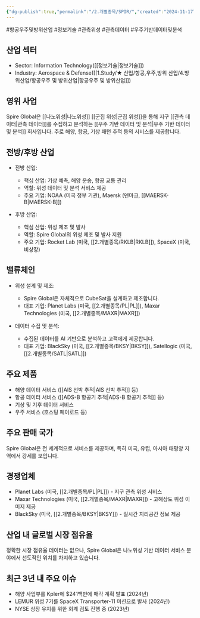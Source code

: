 ```yaml
---
{"dg-publish":true,"permalink":"/2.개별종목/SPIR/","created":"2024-11-17T23:12:19.346+09:00","updated":"2025-07-29T21:37:05.213+09:00"}
---
```


#항공우주및방위산업 #정보기술 #관측위성 #관측데이터 #우주기반데이터및분석

## 산업 섹터

- Sector: Information Technology([[정보기술\|정보기술]])
- Industry: Aerospace & Defense([[1.Study/★ 산업/항공,우주,방위 산업/4.방위산업/항공우주 및 방위산업\|항공우주 및 방위산업]])

## 영위 사업

Spire Global은 [[나노위성\|나노위성]] [[군집 위성\|군집 위성]]을 통해 지구 [[관측 데이터\|관측 데이터]]를 수집하고 분석하는 [[우주 기반 데이터 및 분석\|우주 기반 데이터 및 분석]] 회사입니다. 주로 해양, 항공, 기상 패턴 추적 등의 서비스를 제공합니다.


## 전방/후방 산업

- 전방 산업:
    
    - 핵심 산업: 기상 예측, 해양 운송, 항공 교통 관리
    - 역할: 위성 데이터 및 분석 서비스 제공
    - 주요 기업: NOAA (미국 정부 기관), Maersk (덴마크, [[MAERSK-B\|MAERSK-B]])
    
- 후방 산업:
    
    - 핵심 산업: 위성 제조 및 발사
    - 역할: Spire Global의 위성 제조 및 발사 지원
    - 주요 기업: Rocket Lab (미국, [[2.개별종목/RKLB\|RKLB]]), SpaceX (미국, 비상장)
    

## 밸류체인

- 위성 설계 및 제조:
    
    - Spire Global은 자체적으로 CubeSat을 설계하고 제조합니다.
    - 대표 기업: Planet Labs (미국, [[2.개별종목/PL\|PL]]), Maxar Technologies (미국, [[2.개별종목/MAXR\|MAXR]])
    
- 데이터 수집 및 분석:
    
    - 수집된 데이터를 AI 기반으로 분석하고 고객에게 제공합니다.
    - 대표 기업: BlackSky (미국, [[2.개별종목/BKSY\|BKSY]]), Satellogic (미국, [[2.개별종목/SATL\|SATL]])
    

## 주요 제품

- 해양 데이터 서비스 ([[AIS 선박 추적\|AIS 선박 추적]] 등)
- 항공 데이터 서비스 ([[ADS-B 항공기 추적\|ADS-B 항공기 추적]] 등)
- 기상 및 기후 데이터 서비스
- 우주 서비스 (호스팅 페이로드 등)

## 주요 판매 국가

Spire Global은 전 세계적으로 서비스를 제공하며, 특히 미국, 유럽, 아시아 태평양 지역에서 강세를 보입니다.

## 경쟁업체

- Planet Labs (미국, [[2.개별종목/PL\|PL]]) - 지구 관측 위성 서비스
- Maxar Technologies (미국, [[2.개별종목/MAXR\|MAXR]]) - 고해상도 위성 이미지 제공
- BlackSky (미국, [[2.개별종목/BKSY\|BKSY]]) - 실시간 지리공간 정보 제공

## 산업 내 글로벌 시장 점유율

정확한 시장 점유율 데이터는 없으나, Spire Global은 나노위성 기반 데이터 서비스 분야에서 선도적인 위치를 차지하고 있습니다.

## 최근 3년 내 주요 이슈

- 해양 사업부를 Kpler에 $241백만에 매각 계획 발표 (2024년)
- LEMUR 위성 7기를 SpaceX Transporter-11 미션으로 발사 (2024년)
- NYSE 상장 유지를 위한 회계 검토 진행 중 (2023년)